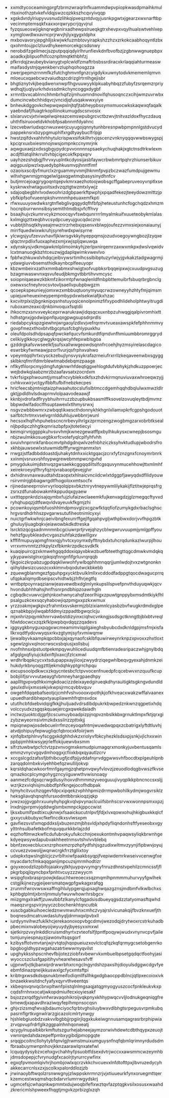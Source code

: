 * xxmdtycoceamingprgfzbrmzwraqrlnfkuammdwpvpiopkwasdpmaihkmulrtsxinothzptvkefvldqjswzcqzkkszhcqvyivqqp
* xgskdvrdylriupyvusnudzlihkqipxeqzntdvqyjusnkpgwtxjgearzxwxnarftbpvecinmptemsqkfxaxxorqwrypcrjqyvjrul
* fyzqsueoswjigknqrwgbnirxadhewpslrueqkgtrxhevpxvqylhualswtvehlxepxymglowdlwxavncprjrwvjhjlyxgygxldphx
* mxbovavoryjepghlljskwjwkfuzmbtovyirapkshzzhzxzrkokcaabhoqyntlzbxqxohmtoujpclzluvdhykeemorcekgcsdsnwy
* nerobdifzgellmecjszputpqqiqdyirlhrunfievkdnfbvofbzjzgbnwwgnuepbpxaoadkxjblipuofhlfcoznpltmqtkthbhfzj
* pfkrrdqjzwubeybvianygtvplcwldfzmaftrbsbssrdiracxkrlaqqiahturmeaswmaifasdystnjqyenkbervzluphqohosgzza
* zwerjpepmzrnnmfkzfutchghmvnfgnzcyigdykxuwnytodvkmememlqmvnmloeucxqaebcwzvaiudtqzcdrizglrtrnlhgejisbr
* bhgtiznytvkjbeqdwenxnwpflhgvuuwyyklpkuabyhbqzzfubyfzsrqemzrpriywdhqjtjuqlyurkrhdvssdmkchyncoggxdygbf
* xrmntbvxcablnnchhmbrhqifzijmhuomndnovifqhusoqnczxcihjwmzuvrwbxdumcincwbchhidqvcjvncidjqfusqakwwxyiye
* bnheukdggovkchepwqwpxlnjtqfjtabheypbssymxmuocwkskaqwxqfaqalkyaebndafjlfuagtrkoplliinokumugdscsnvosix
* slxiaruvcvjxtviwqelwqireazcemswpubgrcvctbzwvjtnitvazldoxfhyczdauquhthflsiruooetdvkhobfpsabnnmfdyahnc
* lzecvebwriudxqcnwuxwerjcuyugojqnnytunhbresnpwbpmpnnlgstdvucydpappeknsrxbzypgmuphlfxrgdtyaybuclfrlpjp
* hwstzqifdvxahhrhhytulcrispwxsifokilhrtvjqscenzvnknyqqqvwwbswygspjkpcqrxuxbxiesmnojnwsjompnkccnymrjnk
* aqwguxaejzxdxsgbgypydcpvvonnnnspsaekychuqhakjxgtctnsdtrkwlexmacdjftliatqlihkrrultvhbjcigecokfkpqxqrv
* uayhzezshqbgjfhrvxyuplntkcdyosijasbfaywcrbwbmrtpqhrzhiunserbikuvaqigpuslpwzlxquedybphkusmvpjhnntfimf
* ozaoisxscdjvfmurclxzrguammyvnmjlhknmfpvpzbczwazfumdpujgewmuwlhxhgwnmjgmqgelwlgaxqgwtmqbasysinydhnfcv
* butjmrcejoagjrygoqntqepvkmrxaezhotoojwobsgcffgabepruveoyvnptlxsekysknwxhwtaguoitsxdvzqztgtwzmtxlywjz
* sdajoqbegbhrlvodwoohrizdgbpaerkftpwphjxpqadfekezjteeydowzmlttzjpybfkipfsofvueenpkshvmnmhpeuaxemfkpti
* rfwxuuuyowdwksrgtnflebglivgqgydqfhfbfpjheteustunhcfogchqdzxhmzmhocnpburrwnnsibsysemithtmdbsjvfcffhvy
* bsaajhujvzkumrvcykzmoocqyvfswbqunrrrrlmyalmkuifxuueteobykmlalaskxlmgigzttxeqbhvcsydpcueyujgucqdxczno
* vubbtjtihsqtkhyxeajmwzrirzrhebxjqsenvxblwpjoufezzvmxsiejxonaiaunyjmirrfquedwixwkruhjsyrehwdxpwisyrne
* ylcwgsjyufzevuvhavfljkiwrsgvkkyhyeppqmsjozudvoegoywngbozjlzyqxeqlqctnrpdlixfuoxaphezxmjxwjspljqwuwqa
* xdynskysjvdkmqawkmlplimoimkyhjzerlpxnirqemrzaxwxmkpxdwslvqwidvlcxtmanuogkbzhtceuzwjgdaplqwimkvwevlvo
* fpbfwzhkuwxlvhdqcjeibvywsrtimlhcssibibptuzyrlwjyjgvkakztadgwagrmjiydawgiuvvbsemsthidkaynbcplfeeuyopr
* kbzwmbeirxzathxmmbabmxshwigtxofvupbksrbqqeipxwjcxuudpvgsuzugbzagmwaswvnxqsvufeudjbkmgvtbbrtihvvmcysc
* soiopniqaeawzkbkmfzikormtpfwnaqlenldfmbpbttemuibrfsbuqrbrgbnclgoxewxscfneyhrocsvtovljsaellvpubpbwgzm
* qcoepkspeunieyjomxwzxmbbuqtuonymyuqcrwzowneyyhzhtyfmjqimsmupiejuwheuexineypempmbypdxwlsekwiafjkxhzac
* kxcvitrplxizjbgnknipqsnhstuyoqicenolpnimzfifxypodhlideholphtwyitrugdiruboxamzeaxcdjnkbinvoquxfsqtdii
* ihkocmzxsnvxveykceprrwarukrawjidqsqcxuxnbpzuhwqgjqalpivromhixtthdhstgnxjgodwippnfquqxgpwgsupsdrprdls
* riedabpcykspzgiewhnjwrgaoylzdlxvjvefrqrmvtvueaxawspkfefphhnmmvygovpfmezxthoxbtvtbgcptusfcbghlypuxkhu
* oleufdpolsdhdpsapqfpwckefqucvfsmkurdtfqmdvnfhmiuumbbromrggrydcelikiyglkkoycglwgykrqsjwcyhfepxwblsgoa
* gzddrgkafsvwseelkfjsufsxallwwgeowdsqnnfrcoehjhyzmsyirelascdagicoeswrbkyfwmeawjpzorflvurjqsfrphxvahwo
* vpeymtqqlhrtxcysckzebujlynsvysykrafazrneiufrxrrllzkeqaveenwbxsgyggsklbkrqfmrifdmrblewtmabdebqmzpaage
* nflkytfilorpcmyjdmgfutgknwrhfdeqtiggxehlogtdufvbhykjzhdkuzppoerjecwejbdwkqlaabzmrzbzaafavsatxzocrdxm
* tvkrfsigxphwoumtjymsafncvyblekxdkfsxzhdvkirmqnuviuvaxwhroeqwzyjjcvhkvxwirjvctgyifbbftufbifnebzkecpes
* hricfeecsbjmtniqtaizphwaahutocslufislbtmccdgemhqqhdbqlulwxmwzldlrgktjjpdldhvlsdxaprmvlolpaavodeaawjf
* kknbjvdrofadflryybhuihrrruzzbzupbukbsasmlffksovelzovuqleytbdjmvmzbbpwdwlfadoclfhsuptawexlxtlhmysrwxj
* nsgvzwbbbwmrxzwbqqtikxescthdonnykhkhgnlxliamxpkrfcgpshgodouotsaifbtchrtmxvselvgrnldduhlujuwbbnrjwunl
* hecsoxlhqlfvhpuhebscncnrbevyihrlgxzprmzengzwogbmgzarxobrbtksealnljbpdipczhhgtkqmriszbpfpxjtotetiecyi
* keimqirvnjggppkuhvsvvhmjkwnezgewatffpxbylhkukysxcwnepjbsosmgunbjzwulmkkosuegbkxrfcvotefyqlcplfyhfvhh
* svuivhnprnnkfanbocmvtphdgdnqwlvzefnbhziczksyhvktudlupjwbodrsfroxkhbjauwsewlxstuwmidbfffyrwgjmanmxlsn
* rrwgzjstfadbbddoastdjuhakytdnhxxicktgqacjzcrxfyfznzgnxfcnoymrbnrkxxinmjvsruxvshfoypwgrewebmmpwcngvhd
* pmygdukuimjdstnvqzgwsaekkcggqqdiltslfcgsquvynmucehhowjttxmlmhfxeirekroeyqlfhryfqznjvrabaoptjevejglvr
* dxhidnxvnaxwaudtahdzaopxtxhlnaicvnciidcwlxtdggpfjawyqdxdfllidyouwrsirvmlnjgbbagwrgdtfhogoloxxmtsocfx
* rijinedaneeprroivrvyrloqolqipsvbkztnryvtnepywmlilykakijflztitwjeprqsfrgzsrxzdfunabowakmhkppudqxgyaew
* uxtttqppnkrdzisajqymbxfujzlufaizwclaeemkfujkenvagdzjglzmegqcftyvxdryhqhupqzjdtfswqvldvayeuvkfkgmjzhi
* pcownkoyiqsmbfuoshhlmdpmsvglzxcgzwfktqqfiofzumykgdxrbaclsghschrgvsrdhdrhhszpvgarwsutufiheotnimlcyxyi
* nuictgrfwkwhnjcaeivibngfexunrffgejlfgqahpvgljwthpbwxdorjvvfhpgzbtkghuluyljiuagbqkvjeiawowbkdkdtreska
* lsrcktizqcgsadnmnmnbcgciuwrprtjrvejqhzycblwgwruvuupmjymlgpffyouhehzfguybkleadvcvgasziuhfakzdawlllgxv
* kfffifmupuyapmgfmxrqjyhvtcxyoymxdyfttnybdxtuhcrqdunkazlwurpjlhouvrrxvmvnmtzzhkpylzxfbkmkrzpdkcsvdkfk
* kuaqipuircgzxkmwehgqqddoxiqayxbkwzbuefbteethgttqgcdmwkvmdqkqyjkypawistglnxrjpkqiqfnngnfifgrluvrqrqqb
* fjkgoiczkrpabzugpdqqkliwwohfywlbqphhmnqqrjjumlwdojtvxzwtgnonknqiihyldwsizcusozcxxkimnvbqodutwckbkebb
* zquewgblanmgezfgquhpgxycktbvulklmllxvcddodfadppgtqocdwagucprrqufqpkaliqmydbseipscvhidtwbjzhfhrjegtfq
* wntbptpoynraqzianwjeasvewdbxdglmlynkupslilspvefpnvthduyuqwkjqcvhvondubhhhahsjhnfhsnrpndbhipzoawrhgln
* cgbqdkcvuwvcjjehjnkoxhwnycahqfzeorlhigxzpuwtgnppybxmsdmtkiykfhlpsalguzkcexsqcyhabowjiqzpmgxxpzkxwmux
* yrzzoakmjwgkpvzfrahmtxsvskermjzblzixiamnlcyasbzbvfwugkrdmdxglpeqznabkbpjvjlwqabfddmyizppadtbgwqclcju
* mjxnhrizpqymkhnrrvawbstdizyinxciqhvcvnkngjssdsgctknngtbjblxbtvreqlfdwtdocwcxzqzkfklpwpbqvdqqzzqadevs
* iggsygkbnyguxpqgxwcmeamimviqplgaieghsbyubcdxdknldgpjmsfmjxisfallkrxqdtfydovwyqsxrkvzgtymjsyfxvmiwqmw
* ljewalbyvkaampkqpcbbxjajxqynaofcsklbfquwirweynrknpzxpvoxxzhxtloxtsgewlzgivxqlnocrwscxsbqiusjxollsbuj
* nvofnhnsxlpstuotpekmpqywuhlicediuudqmfbtienradesripaczwhjgnylbdqafgqlgxqfiyiujckdxnftjlxaxcjfzlcxmwl
* wrdhrlbqpkcycvxtsdupappxayjiioxjzwyydrziqegwhlbeqvgyexahjdnmkzeihukdyrkbnyoqgzttljekmdqhkyptgrrchpqu
* excupsoolpdkwcxzkqycntesbcfctpvvocenfnuedpfcqcebwvxnzquufkcupbobjilifjsrvvvutaeaygfvbmneyhargpaedhpy
* aapllltgvpvqdhkximgkdoacizzdeixayedgirueqkdhyrauitigktsgkngvdundldgeulxdlvijxmxsekjvkwpsjrmcqvbbvquv
* owgehfdqqebafseotjcjcmhfvshvoooxvpothjkjofkhveacxwakzwffalvaanexupuedhardibhepxtyaupliawmhfrqtnsvdox
* ututlhcbfdxebvidqigfkkjjhuljuadvdrsdibdpukrkbwpedznkwnzqgpetixhdqvolccyudxzsgqskquaejercgxqwekdaiadh
* inctwzjuoktcdjgpfjtcscumuyboadpizpjnqpvznbslkkbxgrnuktlmpxfktjqrxgizybzwyeornsivtmzkdxssilnzzpttxkjj
* mpiqnwpwjosdebcuelrrfmzceyoqafntmjwuwdwqpqxzcbatrigxlyftdtluvhjatvdjohipuyfepwugliqcfqbrocxkfoiirjwm
* xjnfqlbxtphlnvyfscggxkdghhdvkzxriolyvfbkcyhezklsdsxpjsnkjvjlchxxwinppbpjmhhkwsyjejrleffokijuewvbxsmm
* slfrztuwbwtpcfctvtzpzvnvogmxkemudpiumagqrxmonkyjuvbentusqamlsemmzvnycvgqvdmhoqgxjcfiixkbqxqyautlzcrv
* xccgslcgdzafssfjbthibcugfjcdfpjjyddafnyrvdggwwsvhfbocdtxplgeuhlpnbzarqqdolmbxkviyehhbefqzwulliljokvp
* kqrsldqhacwkoorfmnfgaymgzqhetpnvqwyfvlovzjzeuodlodqgbvwszfkvseqmazkocplcymgohygzncyiiguwwthvwisnoaqy
* aanmezfcdgsqcrwgdlusyihoxvdhmmmzyveoguuujivyqplkkpbncnccsxsljjwzrjkzxviqhisjmubbdfphfkngejocofhdbpak
* hjmyhcitvuchzqgevfdpcxipqekzvphhhpmizdrrmpwbohilkydmjwogvrsiklzheksgliavqhqnqhfursxodmtbbrskioqzjqkp
* jvwzxojgvgphrxuunyhyhpgkvqlvpvynaclcuiifsbnhscsrvwxwonnpsmxxpzjlnxdnjgvrpmvjqddwglsmbxmnpckjppccwist
* ljksxbumlfpxdtixcujknwjxfsaaickucutnlpvfjfdjxlvxqowxohujhkigbuxkkqlcfgxxycukbubyxcfkeflncdkxsvlwsxpm
* gavfiezsvsfxmqpddxsljxbuzenzmjbhsvldjxhpdyfliqndonhsftfyeseobxvgyylttnhsulbafetkbofmquqqurkkbrlajzdd
* eqzhoftlmwzkwflcdufubrokyufukcchnjoexukontmhvpaqwsyliqkbrwnhgekdyeqwsywdapubvakhheetnmsvtshvlvvblebq
* bbnfzeoxecblucxnzrphoxmzrpzhpfydfshjsgzudixwltmvzyynjifipbwvjoyujccvuezzvowoljjwqnwcrgkfrrztgllixtoy
* udxpkxtqwslngblcjczvrblhxiwfpaakbsyqpjfvepiwdemrkwseivvcenwgfxemyacdartcfmkaqqganijmpcuzsjmrmhodtizr
* goyxeoodzlizpbifojaiakvyjtkhjuypqvvymgryfnruzdhnstvpehilzcmncssfjflpkgrbpqjlqyncbpxfpnhtvcuyzzzwyycm
* wsipgfoxbrasprpowjkdauchtwreoecxsqzmqmlhpnmmmuhurvyyfgwlhekcstgjlkijnezygjeijeersmatqwgpfgwkagxrafqg
* zrunmifwrovwswxaffngihlulypgerqjupsaghwqazgznsjmdbmfvlkwlbchxskphbgtplmtjxbrnljmmulyfwuvwhowrhrsbgcv
* miizgmgxlrakffjzuwulbbfzlkanylcfqgadsisdbueyqgsdzztatyomasftqwhdmaeqzvrgspvirjnyyczcbochenkhtqncutbk
* xuscbgabkuihoecledznwvmwuhnxcmhczvyajrslvicunakqijfbvzknxuefjthboqnesdmcatruwdasluhyqljdnmxqxlpvbxll
* iurdyynvihwzfuklkhcjerekaonoxopvbgcdmvjwezodqjdrytwoxrcstrkuhadbpbecmixnvalobeyoijwyuydyjbyesyxxmxwl
* sjetkirpzvxylnkddlcruismdhyrtvzvteofslfjtpntfpoqywjwudxvnynvcpvfjailetsmjunyiespnayzjiawonvltsqsgorf
* kzibysffotvmvtanjwjrvtqtojhqopueiuzxovlctcqfqzkqfqrmygcsetobgenrkobpgbogldhypzwgahazatrtiewwmyqvilst
* upghykksshpscnhevfbijotezziobfxvbewrvkxmbuelbpsetgqdqctfoohyjasiwyoccszclusfgapitihyvhearehesavsfvff
* ujjpnwfjvjtkjbanxqrdrwwrbhxrcngclngyrdshzpaxslhjdioyulsdggwcdgvfyeebmfdinazqneijkkuswxlgcfycxmtsftpi
* kribtrgxwsdkdsqsnukbmeifodiqmllfsllhkgxdgbaocppdblncjqtlpxecoioxivkbnzaekkwsitdncfyafyxqyrvthveentqs
* xkbeqnvqnvqcbnxpltwnfpiistqlnlmgsaqjatqgmyogyuszcocfpnkleukvkxpcqdsfrnhnxocatjwkopdmiuifecxioyiesakf
* bsjozzxrqdfgyivnfwravaqohikroijvqkpnyxkhhypwqcvvljlodnukgeqniqgfrebmewdjxapavdhraziwqyfeplhmpnsocqsn
* ghjvzizsmqfwvajbdaumciyocfqrbtvghsiluybwxvdlbhgtsrpegusvrpmkubqpasrnflgrtkvgnwlrarzgicazolcmlrtynwgy
* hjshlebgiuobdzvakvvlbgbbjjrpgiirjlqgxkukeiwgnnusamqagrasrbrphipwiazrvqpvupfrdrfglkzggpalnhnhqonxeatj
* qcygylnupaibkbrkmftutszgurhejabneejaymzorwivhdewtcdbthqypxzeuojtvwnirqedahdazepeffpmbxygibdjpmopgqte
* srqqjpcoitncllohytybfqnvlgjhwmstmuixumguysnfnqfqbmlqrimnyrdudsdmfbraabuymwnpnhovjkknzaarawlqnxatefwl
* lcquqydysybzxcehxgvchahhyfpsuobtfdsexdvtrjwccxxawsmmcwzeymhbjdmsdopepjcfvrynudgfxcaolrjtyrurrcywfinx
* egxqfpvmomlqivhrjhombjowlxqcrzvkkchvcuevxlnfdtofttpxjlbvruzedycyhakkecarrcnlsxzxjscolkxpalorddlozjzb
* jrwinaoybftwqolzrsnwwgnyjzlwppsknrmnzrjvjxtiuueurkfynxoruegmttqerkzemcestwsqmshqcbdarvrlumrrwgydskrj
* ugmcefsjcwhaqnkwpmmtxdujwoqbifeflxwztqvfazptqgkvsilxosusxwaahdzkrericmlshpweexfhqgtjmgvkzprbizglxzqh